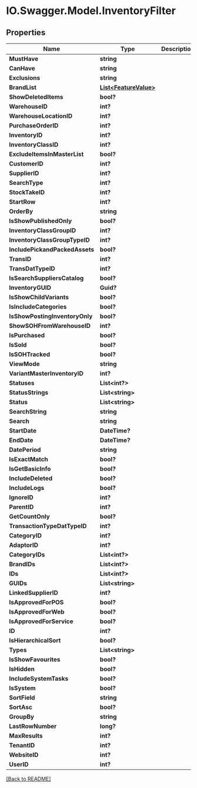 # IO.Swagger.Model.InventoryFilter
## Properties

Name | Type | Description | Notes
------------ | ------------- | ------------- | -------------
**MustHave** | **string** |  | [optional] 
**CanHave** | **string** |  | [optional] 
**Exclusions** | **string** |  | [optional] 
**BrandList** | [**List&lt;FeatureValue&gt;**](FeatureValue.md) |  | [optional] 
**ShowDeletedItems** | **bool?** |  | [optional] 
**WarehouseID** | **int?** |  | [optional] 
**WarehouseLocationID** | **int?** |  | [optional] 
**PurchaseOrderID** | **int?** |  | [optional] 
**InventoryID** | **int?** |  | [optional] 
**InventoryClassID** | **int?** |  | [optional] 
**ExcludeItemsInMasterList** | **bool?** |  | [optional] 
**CustomerID** | **int?** |  | [optional] 
**SupplierID** | **int?** |  | [optional] 
**SearchType** | **int?** |  | [optional] 
**StockTakeID** | **int?** |  | [optional] 
**StartRow** | **int?** |  | [optional] 
**OrderBy** | **string** |  | [optional] 
**IsShowPublishedOnly** | **bool?** |  | [optional] 
**InventoryClassGroupID** | **int?** |  | [optional] 
**InventoryClassGroupTypeID** | **int?** |  | [optional] 
**IncludePickandPackedAssets** | **bool?** |  | [optional] 
**TransID** | **int?** |  | [optional] 
**TransDatTypeID** | **int?** |  | [optional] 
**IsSearchSuppliersCatalog** | **bool?** |  | [optional] 
**InventoryGUID** | **Guid?** |  | [optional] 
**IsShowChildVariants** | **bool?** |  | [optional] 
**IsIncludeCategories** | **bool?** |  | [optional] 
**IsShowPostingInventoryOnly** | **bool?** |  | [optional] 
**ShowSOHFromWarehouseID** | **int?** |  | [optional] 
**IsPurchased** | **bool?** |  | [optional] 
**IsSold** | **bool?** |  | [optional] 
**IsSOHTracked** | **bool?** |  | [optional] 
**ViewMode** | **string** |  | [optional] 
**VariantMasterInventoryID** | **int?** |  | [optional] 
**Statuses** | **List&lt;int?&gt;** |  | [optional] 
**StatusStrings** | **List&lt;string&gt;** |  | [optional] 
**Status** | **List&lt;string&gt;** |  | [optional] 
**SearchString** | **string** |  | [optional] 
**Search** | **string** |  | [optional] 
**StartDate** | **DateTime?** |  | [optional] 
**EndDate** | **DateTime?** |  | [optional] 
**DatePeriod** | **string** |  | [optional] 
**IsExactMatch** | **bool?** |  | [optional] 
**IsGetBasicInfo** | **bool?** |  | [optional] 
**IncludeDeleted** | **bool?** |  | [optional] 
**IncludeLogs** | **bool?** |  | [optional] 
**IgnoreID** | **int?** |  | [optional] 
**ParentID** | **int?** |  | [optional] 
**GetCountOnly** | **bool?** |  | [optional] 
**TransactionTypeDatTypeID** | **int?** |  | [optional] 
**CategoryID** | **int?** |  | [optional] 
**AdaptorID** | **int?** |  | [optional] 
**CategoryIDs** | **List&lt;int?&gt;** |  | [optional] 
**BrandIDs** | **List&lt;int?&gt;** |  | [optional] 
**IDs** | **List&lt;int?&gt;** |  | [optional] 
**GUIDs** | **List&lt;string&gt;** |  | [optional] 
**LinkedSupplierID** | **int?** |  | [optional] 
**IsApprovedForPOS** | **bool?** |  | [optional] 
**IsApprovedForWeb** | **bool?** |  | [optional] 
**IsApprovedForService** | **bool?** |  | [optional] 
**ID** | **int?** |  | [optional] 
**IsHierarchicalSort** | **bool?** |  | [optional] 
**Types** | **List&lt;string&gt;** |  | [optional] 
**IsShowFavourites** | **bool?** |  | [optional] 
**IsHidden** | **bool?** |  | [optional] 
**IncludeSystemTasks** | **bool?** |  | [optional] 
**IsSystem** | **bool?** |  | [optional] 
**SortField** | **string** |  | [optional] 
**SortAsc** | **bool?** |  | [optional] 
**GroupBy** | **string** |  | [optional] 
**LastRowNumber** | **long?** |  | [optional] 
**MaxResults** | **int?** |  | [optional] 
**TenantID** | **int?** |  | [optional] 
**WebsiteID** | **int?** |  | [optional] 
**UserID** | **int?** |  | [optional] 

 [[Back to README]](../README.md)

